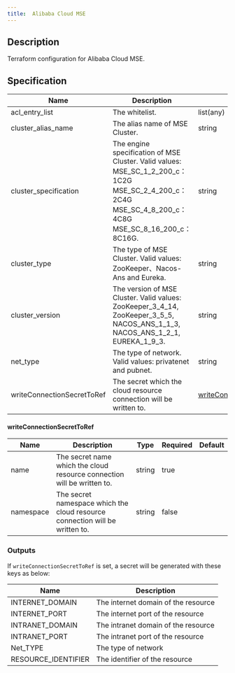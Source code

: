 ```yaml
---
title:  Alibaba Cloud MSE
---
```


## Description

Terraform configuration for Alibaba Cloud MSE.

## Specification


 Name | Description | Type | Required | Default 
 ------------ | ------------- | ------------- | ------------- | ------------- 
 acl_entry_list | The whitelist. | list(any) | false |  
 cluster_alias_name | The alias name of MSE Cluster. | string | false |  
 cluster_specification | The engine specification of MSE Cluster. Valid values: MSE_SC_1_2_200_c：1C2G MSE_SC_2_4_200_c：2C4G MSE_SC_4_8_200_c：4C8G MSE_SC_8_16_200_c：8C16G. | string | false |  
 cluster_type | The type of MSE Cluster. Valid values: ZooKeeper、Nacos-Ans and Eureka. | string | false |  
 cluster_version | The version of MSE Cluster. Valid values: ZooKeeper_3_4_14, ZooKeeper_3_5_5, NACOS_ANS_1_1_3, NACOS_ANS_1_2_1, EUREKA_1_9_3. | string | false |  
 net_type | The type of network. Valid values: privatenet and pubnet. | string | false |  
 writeConnectionSecretToRef | The secret which the cloud resource connection will be written to. | [writeConnectionSecretToRef](#writeConnectionSecretToRef) | false |  


#### writeConnectionSecretToRef

 Name | Description | Type | Required | Default 
 ------------ | ------------- | ------------- | ------------- | ------------- 
 name | The secret name which the cloud resource connection will be written to. | string | true |  
 namespace | The secret namespace which the cloud resource connection will be written to. | string | false |  


### Outputs

If `writeConnectionSecretToRef` is set, a secret will be generated with these keys as below:

 Name | Description 
 ------------ | ------------- 
 INTERNET_DOMAIN | The internet domain of the resource
 INTERNET_PORT | The internet port of the resource
 INTRANET_DOMAIN | The intranet domain of the resource
 INTRANET_PORT | The intranet port of the resource
 Net_TYPE | The type of network
 RESOURCE_IDENTIFIER | The identifier of the resource
